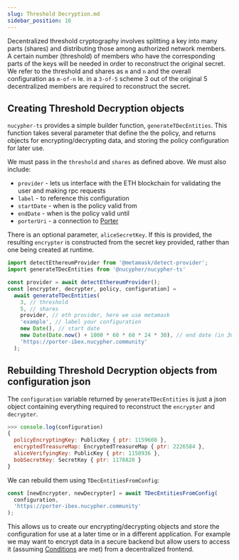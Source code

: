 ```yaml
---
slug: Threshold Decryption.md
sidebar_position: 16
---
```


Decentralized threshold cryptography involves splitting a key into many parts (shares) and distributing those among authorized network members.
A certain number (threshold) of members who have the corresponding parts of the keys will be needed in order to reconstruct the original secret.
We refer to the threshold and shares as `m` and `n` and the overall configuration as `m-of-n`
Ie. in a `3-of-5` scheme 3 out of the original 5 decentralized members are required to reconstruct the secret.

## Creating Threshold Decryption objects

`nucypher-ts` provides a simple builder function, `generateTDecEntities`.
This function takes several parameter that define the the policy, and returns objects for encrypting/decrypting data, and storing the policy configuration for later use.


We must pass in the `threshold` and `shares` as defined above.
We must also include:
- `provider` - lets us interface with the ETH blockchain for validating the user and making rpc requests
- `label` - to reference this configuration
- `startDate` - when is the policy valid from
- `endDate` - when is the policy valid until
- `porterUri` - a connection to [Porter](Glossary.md#porter)

There is an optional parameter, `aliceSecretKey`.
If this is provided, the resulting `encrypter` is constructed from the secret key provided, rather than one being created at runtime.

```js
import detectEthereumProvider from '@metamask/detect-provider';
import generateTDecEntities from '@nucypher/nucypher-ts'

const provider = await detectEthereumProvider();
const [encrypter, decrypter, policy, configuration] =
  await generateTDecEntities(
    3, // threshold
    5, // shares
    provider, // eth provider, here we use metamask
    'example', // label your configuration
    new Date(), // start date
    new Date(Date.now() + 1000 * 60 * 60 * 24 * 30), // end date (in 30 days)
    'https://porter-ibex.nucypher.community'
  );
```

## Rebuilding Threshold Decryption objects from configuration json

The `configuration` variable returned by `generateTDecEntities` is just a json object containing everything required to reconstruct the `encrypter` and `decrypter`.
```js
>>> console.log(configuration)
{
  policyEncryptingKey: PublicKey { ptr: 1159608 },
  encryptedTreasureMap: EncryptedTreasureMap { ptr: 2226584 },
  aliceVerifyingKey: PublicKey { ptr: 1158936 },
  bobSecretKey: SecretKey { ptr: 1178820 }
}
```

We can rebuild them using `TDecEntitiesFromConfig`:
```js
const [newEncrypter, newDecrypter] = await TDecEntitiesFromConfig(
  configuration,
  'https://porter-ibex.nucypher.community'
);
```

This allows us to create our encrypting/decrypting objects and store the configuration for use at a later time or in a different application.
For example we may want to encrypt data in a secure backend but allow users to access it (assuming [Conditions](Conditions.md) are met) from a decentralized frontend.